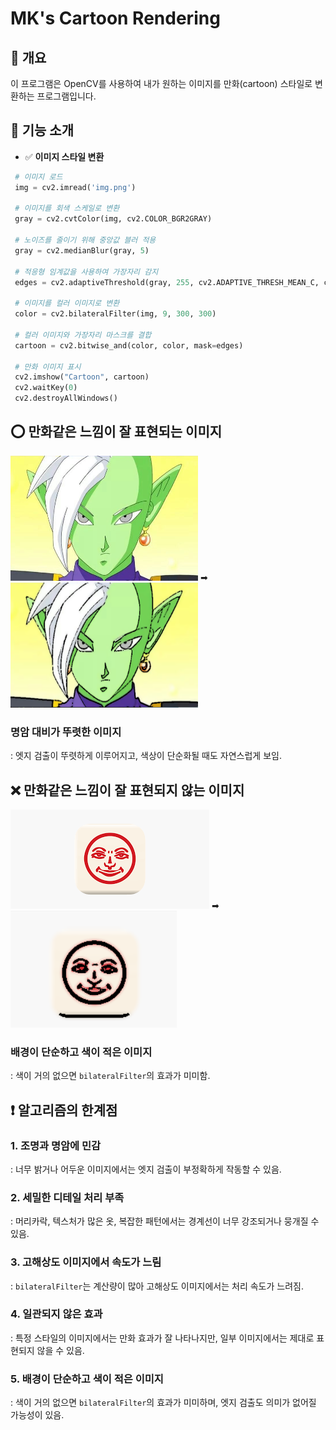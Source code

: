 # MK's Cartoon Rendering

## 📌 개요
이 프로그램은 OpenCV를 사용하여 내가 원하는 이미지를 만화(cartoon) 스타일로 변환하는 프로그램입니다.   

## :memo: 기능 소개
- ✅ **이미지 스타일 변환**
```python
 # 이미지 로드
 img = cv2.imread('img.png')

 # 이미지를 회색 스케일로 변환
 gray = cv2.cvtColor(img, cv2.COLOR_BGR2GRAY)

 # 노이즈를 줄이기 위해 중앙값 블러 적용
 gray = cv2.medianBlur(gray, 5)

 # 적응형 임계값을 사용하여 가장자리 감지
 edges = cv2.adaptiveThreshold(gray, 255, cv2.ADAPTIVE_THRESH_MEAN_C, cv2.THRESH_BINARY, 9, 9)

 # 이미지를 컬러 이미지로 변환
 color = cv2.bilateralFilter(img, 9, 300, 300)

 # 컬러 이미지와 가장자리 마스크를 결합
 cartoon = cv2.bitwise_and(color, color, mask=edges)

 # 만화 이미지 표시
 cv2.imshow("Cartoon", cartoon)
 cv2.waitKey(0)
 cv2.destroyAllWindows()
```
## :o: 만화같은 느낌이 잘 표현되는 이미지
<img src="https://github.com/Mean-Key/MK_CV_CR/blob/main/img/character.png" width="300" height="200"/>  ➡  <img src="https://github.com/Mean-Key/MK_CV_CR/blob/main/img/character-cr.png" width="300" height="200"/>

### 명암 대비가 뚜렷한 이미지   
: 엣지 검출이 뚜렷하게 이루어지고, 색상이 단순화될 때도 자연스럽게 보임.

## :x: 만화같은 느낌이 잘 표현되지 않는 이미지
<img src="https://github.com/Mean-Key/MK_CV_CR/blob/main/img/face.png"/> ➡  <img src="https://github.com/Mean-Key/MK_CV_CR/blob/main/img/face-cr.png">

### 배경이 단순하고 색이 적은 이미지    
: 색이 거의 없으면 `bilateralFilter`의 효과가 미미함.

## :heavy_exclamation_mark: 알고리즘의 한계점
### 1. 조명과 명암에 민감
: 너무 밝거나 어두운 이미지에서는 엣지 검출이 부정확하게 작동할 수 있음.
### 2. 세밀한 디테일 처리 부족 
: 머리카락, 텍스처가 많은 옷, 복잡한 패턴에서는 경계선이 너무 강조되거나 뭉개질 수 있음.
### 3. 고해상도 이미지에서 속도가 느림 
: `bilateralFilter`는 계산량이 많아 고해상도 이미지에서는 처리 속도가 느려짐.
### 4. 일관되지 않은 효과 
: 특정 스타일의 이미지에서는 만화 효과가 잘 나타나지만, 일부 이미지에서는 제대로 표현되지 않을 수 있음.
### 5. 배경이 단순하고 색이 적은 이미지   
: 색이 거의 없으면 `bilateralFilter`의 효과가 미미하며, 엣지 검출도 의미가 없어질 가능성이 있음.

